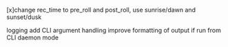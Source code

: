 [x]change rec_time to pre_roll and post_roll, use sunrise/dawn and sunset/dusk

logging
add CLI argument handling
improve formatting of output if run from CLI
daemon mode

